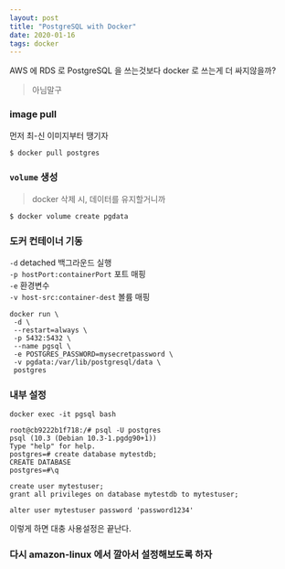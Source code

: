 ```yaml
---
layout: post
title: "PostgreSQL with Docker"
date: 2020-01-16
tags: docker
---
```


AWS 에 RDS 로 PostgreSQL 을 쓰는것보다 docker 로 쓰는게 더 싸지않을까?
> 아님말구

### image pull
먼저 최-신 이미지부터 땡기자
``` shell
$ docker pull postgres
```

### `volume` 생성
> docker 삭제 시, 데이터를 유지할거니까

``` shell
$ docker volume create pgdata
```

### 도커 컨테이너 기동
`-d` detached 백그라운드 실행  
`-p hostPort:containerPort` 포트 매핑  
`-e` 환경변수  
`-v host-src:container-dest` 볼륨 매핑

``` shell
docker run \
 -d \
 --restart=always \
 -p 5432:5432 \
 --name pgsql \
 -e POSTGRES_PASSWORD=mysecretpassword \
 -v pgdata:/var/lib/postgresql/data \
 postgres

```

### 내부 설정
``` shell
docker exec -it pgsql bash

root@cb9222b1f718:/# psql -U postgres
psql (10.3 (Debian 10.3-1.pgdg90+1))
Type "help" for help.
postgres=# create database mytestdb;
CREATE DATABASE
postgres=#\q

create user mytestuser;
grant all privileges on database mytestdb to mytestuser;

alter user mytestuser password 'password1234'
```

이렇게 하면 대충 사용설정은 끝난다.


### 다시 amazon-linux 에서 깔아서 설정해보도록 하자
